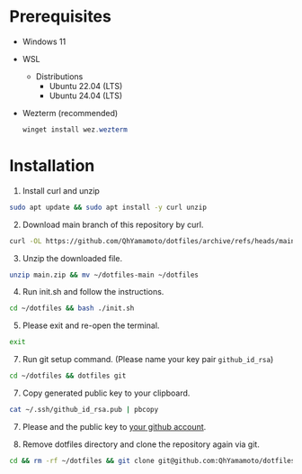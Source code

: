 # Prerequisites

- Windows 11

- WSL

  - Distributions
    - Ubuntu 22.04 (LTS)
    - Ubuntu 24.04 (LTS)

- Wezterm (recommended)

  ```powershell
  winget install wez.wezterm
  ```

# Installation

1. Install curl and unzip

```sh
sudo apt update && sudo apt install -y curl unzip
```

2. Download main branch of this repository by curl.

```sh
curl -OL https://github.com/QhYamamoto/dotfiles/archive/refs/heads/main.zip
```

3. Unzip the downloaded file.

```sh
unzip main.zip && mv ~/dotfiles-main ~/dotfiles
```

4. Run init.sh and follow the instructions.

```sh
cd ~/dotfiles && bash ./init.sh
```

5. Please exit and re-open the terminal.

```sh
exit
```

7. Run git setup command. (Please name your key pair `github_id_rsa`)

```sh
cd ~/dotfiles && dotfiles git
```

7. Copy generated public key to your clipboard.

```sh
cat ~/.ssh/github_id_rsa.pub | pbcopy
```

7. Please and the public key to [your github account](https://github.com/settings/keys).

8. Remove dotfiles directory and clone the repository again via git.

```sh
cd && rm -rf ~/dotfiles && git clone git@github.com:QhYamamoto/dotfiles.git
```
